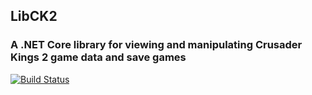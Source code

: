 ## LibCK2
### A .NET Core library for viewing and manipulating Crusader Kings 2 game data and save games

[![Build Status](https://dev.azure.com/scorpdx/LibCK2/_apis/build/status/scorpdx.LibCK2?branchName=master)](https://dev.azure.com/scorpdx/LibCK2/_build/latest?definitionId=1&branchName=master)
